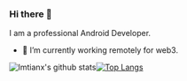 ### Hi there 👋

I am a professional Android Developer.

- 🌱 I’m currently working remotely for web3.


![Imtianx's github stats](https://github-readme-stats-xing-imtianx.vercel.app/api?username=imtianx&show_icons=true&theme=radical&show_icons=true&count_private=true&hide_title=true)[![Top Langs](https://github-readme-stats-xing-imtianx.vercel.app/api/top-langs/?username=imtianx&theme=radical&layout=compact&hide=html)](https://github.com/anuraghazra/github-readme-stats)
